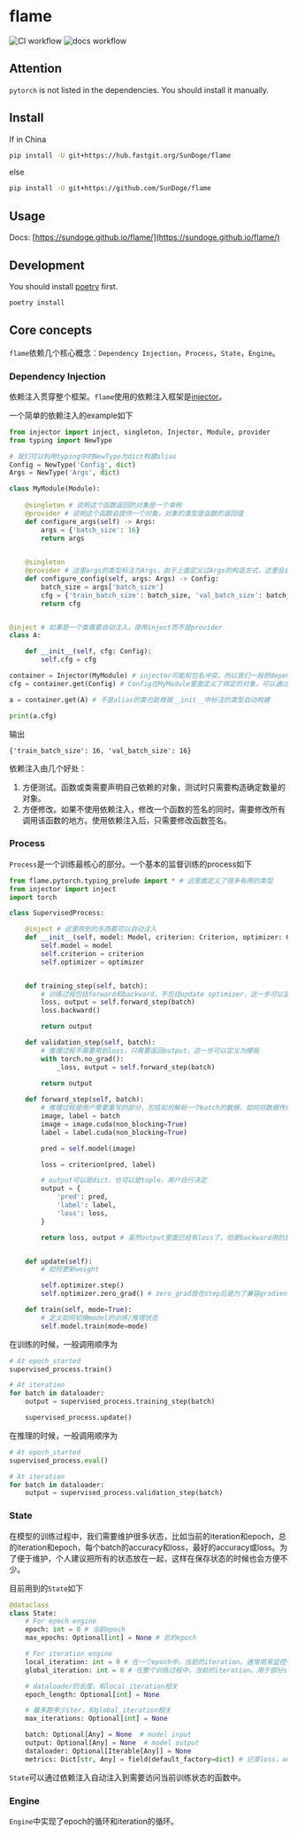 # flame


![CI workflow](https://github.com/SunDoge/flame/actions/workflows/python-package.yml/badge.svg)
![docs workflow](https://github.com/SunDoge/flame/actions/workflows/sphinx-make-html.yml/badge.svg)

## Attention
`pytorch` is not listed in the dependencies. You should install it manually.

## Install

If in China

```bash
pip install -U git+https://hub.fastgit.org/SunDoge/flame
```

else

```bash
pip install -U git+https://github.com/SunDoge/flame
```

## Usage

Docs: [https://sundoge.github.io/flame/](https://sundoge.github.io/flame/)

## Development

You should install [poetry](https://github.com/python-poetry/poetry) first. 

```bash
poetry install
```

## Core concepts

`flame`依赖几个核心概念：`Dependency Injection`，`Process`，`State`，`Engine`。

### Dependency Injection

依赖注入贯穿整个框架。`flame`使用的依赖注入框架是[injector](https://github.com/alecthomas/injector)。

一个简单的依赖注入的example如下

```python
from injector import inject, singleton, Injector, Module, provider
from typing import NewType

# 我们可以利用typing中的NewType为dict构建alias
Config = NewType('Config', dict)
Args = NewType('Args', dict)

class MyModule(Module):
    
    @singleton # 说明这个函数返回的对象是一个单例
    @provider # 说明这个函数会提供一个对象，对象的类型是函数的返回值
    def configure_args(self) -> Args:
        args = {'batch_size': 16}
        return args

    
    @singleton
    @provider # 这里args的类型标注为Args，由于上面定义过Args的构造方式，这里会自动注入单例args
    def configure_config(self, args: Args) -> Config:
        batch_size = args['batch_size']
        cfg = {'train_batch_size': batch_size, 'val_batch_size': batch_size}
        return cfg


@inject # 如果是一个类需要自动注入，使用inject而不是provider
class A:

    def __init__(self, cfg: Config):
        self.cfg = cfg

container = Injector(MyModule) # injector可能和包名冲突，所以我们一般把dependency injector叫成container
cfg = container.get(Config) # Config在MyModule里面定义了绑定的对象，可以通过get方法得到

a = container.get(A) # 不是alias的类也能根据__init__中标注的类型自动构建

print(a.cfg)
```

输出
```text
{'train_batch_size': 16, 'val_batch_size': 16}
```

依赖注入由几个好处：

1. 方便测试。函数或类需要声明自己依赖的对象，测试时只需要构造确定数量的对象。
2. 方便修改。如果不使用依赖注入，修改一个函数的签名的同时，需要修改所有调用该函数的地方。使用依赖注入后，只需要修改函数签名。

### Process

`Process`是一个训练最核心的部分。一个基本的监督训练的process如下

```python
from flame.pytorch.typing_prelude import * # 这里面定义了很多有用的类型
from injector import inject
import torch

class SupervisedProcess:

    @inject # 这里用到的东西都可以自动注入
    def __init__(self, model: Model, criterion: Criterion, optimizer: Optimizer):
        self.model = model
        self.criterion = criterion
        self.optimizer = optimizer


    def training_step(self, batch):
        # 训练过程包括forward和backward，不包括update optimizer，这一步可以定义为模板
        loss, output = self.forward_step(batch)
        loss.backward()

        return output

    def validation_step(self, batch):
        # 推理过程不需要用到loss，只需要返回output，这一步可以定义为模板
        with torch.no_grad():
            _loss, output = self.forward_step(batch)
        
        return output

    def forward_step(self, batch):
        # 推理过程是用户需要重写的部分，包括如何解析一个batch的数据，如何将数据传给模型，如何计算loss并返回，output包括哪些内容
        image, label = batch
        image = image.cuda(non_blocking=True)
        label = label.cuda(non_blocking=True)

        pred = self.model(image)

        loss = criterion(pred, label)

        # output可以是dict，也可以是tuple，用户自行决定
        output = {
            'pred': pred,
            'label': label,
            'loss': loss,
        }

        return loss, output # 虽然output里面已经有loss了，但是backward用的是第一个返回值，output里的loss一般用于log


    def update(self):
        # 如何更新weight

        self.optimizer.step()
        self.optimizer.zero_grad() # zero_grad放在step后是为了兼容gradient accumulation

    def train(self, mode=True):
        # 定义如何切换model的训练/推理状态
        self.model.train(mode=mode)
```

在训练的时候，一般调用顺序为

```python
# At epoch_started
supervised_process.train()

# At iteration
for batch in dataloader:
    output = supervised_process.training_step(batch)

    supervised_process.update()

```

在推理的时候，一般调用顺序为

```python
# At epoch_started
supervised_process.eval()

# At iteration
for batch in dataloader:
    output = supervised_process.validation_step(batch)
```

### State

在模型的训练过程中，我们需要维护很多状态，比如当前的iteration和epoch，总的iteration和epoch，每个batch的accuracy和loss，最好的accuracy或loss。为了便于维护，个人建议把所有的状态放在一起，这样在保存状态的时候也会方便不少。

目前用到的`State`如下

```python
@dataclass
class State:
    # For epoch engine
    epoch: int = 0 # 当前epoch
    max_epochs: Optional[int] = None # 总的epoch

    # For iteration engine
    local_iteration: int = 0 # 在一个epoch中，当前的iteration。通常用来监控一个epoch已经学了多少。
    global_iteration: int = 0 # 在整个训练过程中，当前的iteration。用于部分scheduler或gradient accumulation。

    # dataloader的长度，和local_iteration相关
    epoch_length: Optional[int] = None

    # 最多跑多少iter，和global_iteration相关
    max_iterations: Optional[int] = None

    batch: Optional[Any] = None  # model input
    output: Optional[Any] = None  # model output
    dataloader: Optional[Iterable[Any]] = None
    metrics: Dict[str, Any] = field(default_factory=dict) # 记录loss，accuracy之类的metrics
```

`State`可以通过依赖注入自动注入到需要访问当前训练状态的函数中。

### Engine

`Engine`中实现了epoch的循环和iteration的循环。